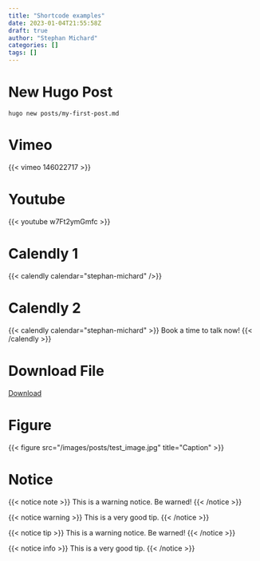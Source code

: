 ```yaml
---
title: "Shortcode examples"
date: 2023-01-04T21:55:58Z
draft: true
author: "Stephan Michard"
categories: []
tags: []
---
```


# New Hugo Post
```
hugo new posts/my-first-post.md
```

# Vimeo
{{< vimeo 146022717 >}}

# Youtube
{{< youtube w7Ft2ymGmfc >}}


# Calendly 1

{{< calendly calendar="stephan-michard" />}}

# Calendly 2

{{< calendly calendar="stephan-michard" >}}
  Book a time to talk now!
{{< /calendly >}}

# Download File
[Download](/images/posts/test_image.jpg)

# Figure
{{< figure src="/images/posts/test_image.jpg" title="Caption" >}}


# Notice
{{< notice note >}}
This is a warning notice. Be warned!
{{< /notice >}}

{{< notice warning >}}
This is a very good tip.
{{< /notice >}}

{{< notice tip >}}
This is a warning notice. Be warned!
{{< /notice >}}

{{< notice info >}}
This is a very good tip.
{{< /notice >}}

